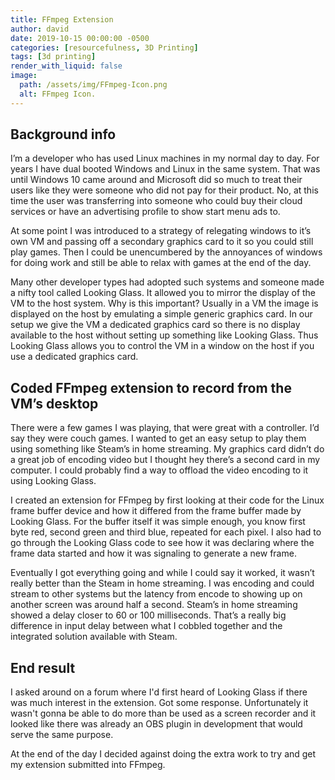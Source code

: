 ```yaml
---
title: FFmpeg Extension
author: david
date: 2019-10-15 00:00:00 -0500
categories: [resourcefulness, 3D Printing]
tags: [3d printing]
render_with_liquid: false
image:
  path: /assets/img/FFmpeg-Icon.png
  alt: FFmpeg Icon.
---
```


## Background info

I’m a developer who has used Linux machines in my normal day to day. For years I have dual booted Windows and Linux in the same system. That was until Windows 10 came around and Microsoft did so much to treat their users like they were someone who did not pay for their product. No, at this time the user was transferring into someone who could buy their cloud services or have an advertising profile to show start menu ads to.

At some point I was introduced to a strategy of relegating windows to it’s own VM and passing off a secondary graphics card to it so you could still play games. Then I could be unencumbered by the annoyances of windows for doing work and still be able to relax with games at the end of the day.

Many other developer types had adopted such systems and someone made a nifty tool called Looking Glass. It allowed you to mirror the display of the VM to the host system. Why is this important? Usually in a VM the image is displayed on the host by emulating a simple generic graphics card. In our setup we give the VM a dedicated graphics card so there is no display available to the host without setting up something like Looking Glass. Thus Looking Glass allows you to control the VM in a window on the host if you use a dedicated graphics card.

## Coded FFmpeg extension to record from the VM’s desktop

There were a few games I was playing, that were great with a controller. I’d say they were couch games. I wanted to get an easy setup to play them using something like Steam’s in home streaming. My graphics card didn’t do a great job of encoding video but I thought hey there’s a second card in my computer. I could probably find a way to offload the video encoding to it using Looking Glass.

I created an extension for FFmpeg by first looking at their code for the Linux frame buffer device and how it differed from the frame buffer made by Looking Glass. For the buffer itself it was simple enough, you know first byte red, second green and third blue, repeated for each pixel. I also had to go through the Looking Glass code to see how it was declaring where the frame data started and how it was signaling to generate a new frame.

Eventually I got everything going and while I could say it worked, it wasn’t really better than the Steam in home streaming. I was encoding and could stream to other systems but the latency from encode to showing up on another screen was around half a second. Steam’s in home streaming showed a delay closer to 60 or 100 milliseconds. That’s a really big difference in input delay between what I cobbled together and the integrated solution available with Steam.

## End result

I asked around on a forum where I'd first heard of Looking Glass if there was much interest in the extension. Got some response. Unfortunately it wasn't gonna be able to do more than be used as a screen recorder and it looked like there was already an OBS plugin in development that would serve the same purpose.

At the end of the day I decided against doing the extra work to try and get my extension submitted into FFmpeg.
